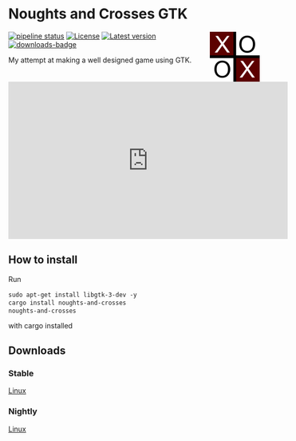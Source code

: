 # Noughts and Crosses GTK

<img align="right" width="100" src="logo.png">

[![pipeline status](https://gitlab.com/efunb/noughts-and-crosses/badges/stable/pipeline.svg)](https://gitlab.com/efunb/noughts-and-crosses/commits/stable)
[![License](https://img.shields.io/crates/l/noughts-and-crosses.svg)](https://crates.io/crates/noughts-and-crosses)
[![Latest version](https://img.shields.io/crates/v/noughts-and-crosses.svg)](https://crates.io/crates/noughts-and-crosses)
[![downloads-badge](https://img.shields.io/crates/d/noughts-and-crosses.svg)](https://crates.io/crates/noughts-and-crosses)

My attempt at making a well designed game using GTK.

<iframe align="center" width="560" height="315" src="https://www.youtube.com/embed/C-Wb95_rKHo" frameborder="0" allow="accelerometer; autoplay; encrypted-media; gyroscope; picture-in-picture" allowfullscreen></iframe>

## How to install

Run

```
sudo apt-get install libgtk-3-dev -y
cargo install noughts-and-crosses
noughts-and-crosses
```

with cargo installed

## Downloads

### Stable

[Linux](https://gitlab.com/efunb/noughts-and-crosses/-/jobs/artifacts/stable/raw/files/noughts-and-crosses?job=linux-optimized) 

### Nightly

[Linux](https://gitlab.com/efunb/noughts-and-crosses/-/jobs/artifacts/master/raw/files/noughts-and-crosses?job=linux-optimized) 